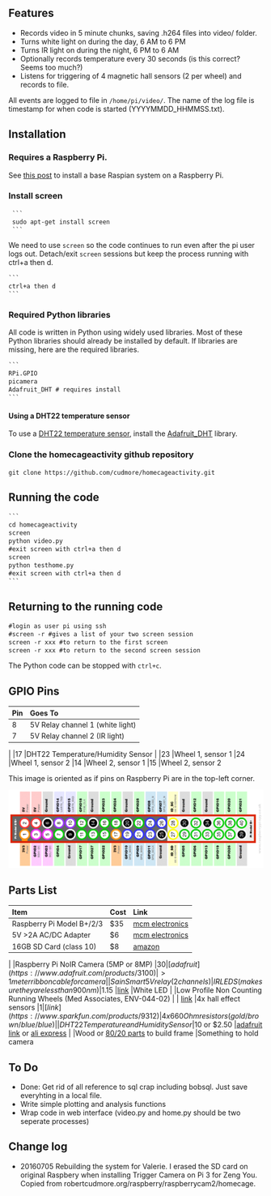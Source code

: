 ## Features

 - Records video in 5 minute chunks, saving .h264 files into video/ folder.
 - Turns white light on during the day, 6 AM to 6 PM
 - Turns IR light on during the night, 6 PM to 6 AM
 - Optionally records temperature every 30 seconds (is this correct? Seems too much?)
 - Listens for triggering of 4 magnetic hall sensors (2 per wheel) and records to file. 

All events are logged to file in `/home/pi/video/`. The name of the log file is timestamp for when code is started (YYYYMMDD_HHMMSS.txt).

## Installation

### Requires a Raspberry Pi.

See [this post][1] to install a base Raspian system on a Raspberry Pi.

### Install screen
 
     ```
     sudo apt-get install screen
     ```
     
We need to use `screen` so the code continues to run even after the pi user logs out. Detach/exit `screen` sessions but keep the process running with ctrl+a then d.

    ```
    ctrl+a then d
	```
	
### Required Python libraries

All code is written in Python using widely used libraries. Most of these Python libraries should already be installed by default. If libraries are missing, here are the required libraries.

    ```
    RPi.GPIO
    picamera
	Adafruit_DHT # requires install
	```
	
#### Using a DHT22 temperature sensor

To use a [DHT22 temperature sensor][3], install the [Adafruit_DHT][2] library.

### Clone the homecageactivity github repository
    
    git clone https://github.com/cudmore/homecageactivity.git
    
## Running the code

    ```
    cd homecageactivity
    screen
    python video.py
    #exit screen with ctrl+a then d
    screen
    python testhome.py
    #exit screen with ctrl+a then d
    ```
## Returning to the running code

    #login as user pi using ssh
    #screen -r #gives a list of your two screen session
    screen -r xxx #to return to the first screen
    screen -r xxx #to return to the second screen session
    
The Python code can be stopped with `ctrl+c`.
  
## GPIO Pins

|Pin		|Goes To
|:-----		|:-----
|8			|5V Relay channel 1 (white light)
|7			|5V Relay channel 2 (IR light)
|
|17			|DHT22 Temperature/Humidity Sensor
|
|23			|Wheel 1, sensor 1
|24			|Wheel 1, sensor 2
|14			|Wheel 2, sensor 1
|15			|Wheel 2, sensor 2

This image is oriented as if pins on Raspberry Pi are in the top-left corner.

<IMG SRC="images/Raspberry-Pi-GPIO-Layout-Model-B-Plus.png" width=700>
       
## Parts List

|Item									|Cost		|Link
|:-----									|:-----		|:-----
|Raspberry Pi Model B+/2/3				|$35		|[mcm electronics](http://www.mcmelectronics.com/content/en-US/raspberry-pi&?&gclid=Cj0KEQjwnv27BRCmuZqMg_Ddmt0BEiQAgeY1l6xF6o9AZdmy8KMorF1c5r6MKLaAhPFL6fchJ8r2XUUaAgCR8P8HAQ)
|5V >2A AC/DC Adapter					|$6			|[mcm electronics](http://www.mcmelectronics.com/product/28-19336)
|16GB SD Card (class 10)				|$8			|[amazon](https://www.amazon.com/s/?ie=UTF8&keywords=16+gig+class+10&tag=googhydr-20&index=aps&hvadid=110479542160&hvpos=1t1&hvexid=&hvnetw=g&hvrand=13177314294409354609&hvpone=&hvptwo=&hvqmt=b&hvdev=c&ref=pd_sl_3fv20t1iyw_b)
|
|Raspberry Pi NoIR Camera (5MP or 8MP)	|$30		|[adafruit](https://www.adafruit.com/products/3100)
|>1 meter ribbon cable for camera
|
|SainSmart 5V relay (2 channels)
|IR LEDS (make sure they are less than 900 nm)	|$1.15	|[link](http://www.mouser.com/ProductDetail/Vishay-Semiconductors/TSFF5210/?qs=%2Fjqivxn91ccEC8ExOpxzXA%3D%3D)
|White LED
|
|Low Profile Non Counting Running Wheels (Med Associates, ENV-044-02)	|	|		[link](http://www.med-associates.com/product/non-counting-running-wheel-for-mouse/)
|4x hall effect sensors					|$1			|[link](https://www.sparkfun.com/products/9312)
|4x 660 Ohm resistors (gold/brown/blue/blue)
|
|DHT22 Temperature and Humidity Sensor	|$10 or $2.50	|[adafruit link](https://www.adafruit.com/products/385?gclid=Cj0KEQjwnv27BRCmuZqMg_Ddmt0BEiQAgeY1l1NmWl3j3_Q5uEAS-RAe3_luII1h8TaL2mgiaDXgFUYaAr_48P8HAQ) or [ali express](http://www.aliexpress.com/w/wholesale-dht22.html)
|
|Wood or [80/20 parts][4] to build frame
|Something to hold camera

## To Do

 - Done: Get rid of all reference to sql crap including bobsql. Just save everyhting in a local file.
 - Write simple plotting and analysis functions
 - Wrap code in web interface (video.py and home.py should be two seperate processes)
 
## Change log

 - 20160705 Rebuilding the system for Valerie. I erased the SD card on original Raspbery when installing Trigger Camera on Pi 3 for Zeng You. Copied from robertcudmore.org/raspberry/raspberrycam2/homecage.
 
 
[screen]: https://www.gnu.org/software/screen/
[1]: http://blog.cudmore.io/post/2016/05/21/raspian-jessie/
[2]: https://github.com/adafruit/Adafruit_Python_DHT
[3]: https://www.adafruit.com/products/385
[4]: https://www.8020.net
